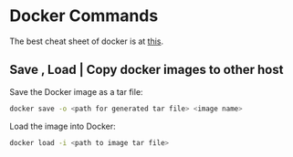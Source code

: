 # Docker Commands

The best cheat sheet  of docker is at [this](https://github.com/wsargent/docker-cheat-sheet).

## Save , Load | Copy docker images to other host

Save the Docker image as a tar file:

```sh
docker save -o <path for generated tar file> <image name>
```

Load the image into Docker:

```sh
docker load -i <path to image tar file>
```
